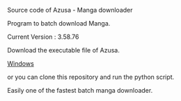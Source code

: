 Source code of Azusa - Manga downloader

Program to batch download Manga. 

Current Version : 3.58.76

Download the executable file of Azusa.

[Windows](https://www.dropbox.com/s/pji7bqqdnztva3n/Azusa_3.58.76.exe?dl=0 "Azusa for Windows")

or you can clone this repository and run the python script.

Easily one of the fastest batch manga downloader.